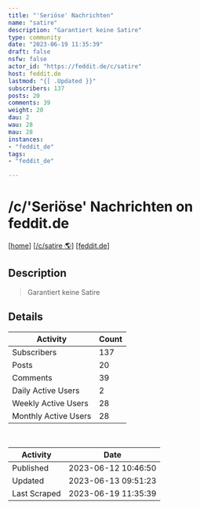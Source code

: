 ```yaml
---
title: "'Seriöse' Nachrichten" 
name: "satire"
description: "Garantiert keine Satire"
type: community
date: "2023-06-19 11:35:39"
draft: false
nsfw: false
actor_id: "https://feddit.de/c/satire"
host: feddit.de
lastmod: "{[ .Updated }}"
subscribers: 137
posts: 20
comments: 39
weight: 20
dau: 2
wau: 28
mau: 28
instances:
- "feddit_de"
tags: 
- "feddit_de"

---
```


# /c/'Seriöse' Nachrichten on feddit.de

[[home](/)]
[[/c/satire 🌎](https://feddit.de/c/satire)]
[[feddit.de](/instances/feddit_de)]


## Description 

<blockquote class="description">
Garantiert keine Satire
</blockquote>


## Details

| Activity | Count  |
|----------------------|---|
| Subscribers          | 137 |
| Posts                | 20  |
| Comments             | 39  |
| Daily Active Users   | 2  |
| Weekly Active Users  | 28  |
| Monthly Active Users | 28  |

<br>

| Activity | Date |
|----------------------|---|
| Published            | 2023-06-12 10:46:50 |
| Updated              | 2023-06-13 09:51:23 |
| Last Scraped         | 2023-06-19 11:35:39 |
